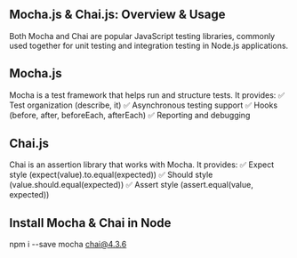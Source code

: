 Mocha.js & Chai.js: Overview & Usage
--------------------------------------------

Both Mocha and Chai are popular JavaScript testing libraries, commonly used together for unit testing and integration testing in Node.js applications.

Mocha.js
--------------------------

Mocha is a test framework that helps run and structure tests.
It provides: ✅ Test organization (describe, it)
✅ Asynchronous testing support
✅ Hooks (before, after, beforeEach, afterEach)
✅ Reporting and debugging

Chai.js
--------------------------------

Chai is an assertion library that works with Mocha.
It provides: ✅ Expect style (expect(value).to.equal(expected))
✅ Should style (value.should.equal(expected))
✅ Assert style (assert.equal(value, expected))

Install Mocha & Chai in Node
--------------------------------------

npm i --save mocha chai@4.3.6